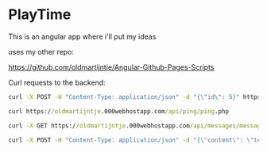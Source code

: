 # PlayTime
This is an angular app where i'll put my ideas

uses my other repo:

https://github.com/oldmartijntje/Angular-Github-Pages-Scripts

Curl requests to the backend:
```cmd
curl -X POST -H "Content-Type: application/json" -d "{\"id\": 5}" https://oldmartijntje.000webhostapp.com/api/messages/getNewMessages.php

curl https://oldmartijntje.000webhostapp.com/api/ping/ping.php

curl -X GET https://oldmartijntje.000webhostapp.com/api/messages/message.php

curl -X POST -H "Content-Type: application/json" -d "{\"content\": \"test\", \"username\": \"test\"}" https://oldmartijntje.000webhostapp.com/api/messages/message.php
```